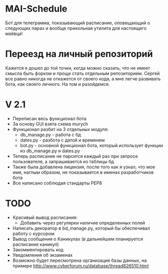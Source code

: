 # MAI-Schedule
Бот для телеграмма, показывающий расписание, оповещающий о следующих парах и вообще прикольная утилита для настоящего маёвца!

# Переезд на личный репозиторий
Кажется я дошел до той точки, когда можно сказать, что не имеет смысла быть форком и проще стать отдельным репозиторием. Сергей все равно никогда не откажется от своего кода, а мне легче развивать бота, как своего личного. На том и разойдемся.

# V 2.1
- Переписан весь функционал бота
- За основу GUI взята схема murych
- Функционал разбит на 3 отдельных модуля:
  * db_manage.py - работа с бд
  * dates.py - разбота с датой и временем
  * bot.py - основной функционал бота, который использует функции из db_manage.py и dates.py
- Теперь расписание не парсится каждый раз при запросе пользователя, а запрашивается из таблицы бд
- Также была добавлена лицензия, после того как я узнал, что мое имя, наглым образом, не показывается в именах разработчиков бота
- Все написано соблюдая стандарты PEP8

# TODO
- Красивый вывод расписания:
    * Добавить через регулярки наличие определенных полей
- Написать декоратор в bd_manage.py, который бы обеспечивал работу с курсором
- Вывод сообщения о Каникулах (в дальнейшем планируется расписание каникул)
- Закомментировать код
- Уведомления об экзаменах
- Возможно будет пересмотрена организация базы данных, на примере http://www.cyberforum.ru/database/thread826510.html
